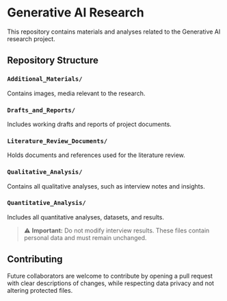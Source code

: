 # Generative AI Research

This repository contains materials and analyses related to the Generative AI research project.  

## Repository Structure  

### `Additional_Materials/`
Contains images, media relevant to the research.  

### `Drafts_and_Reports/`  
Includes working drafts and reports of project documents.  

### `Literature_Review_Documents/`  
Holds documents and references used for the literature review.  

### `Qualitative_Analysis/`  
Contains all qualitative analyses, such as interview notes and insights.  

### `Quantitative_Analysis/`  
Includes all quantitative analyses, datasets, and results.  

> ⚠️ **Important:** Do not modify interview results. These files contain personal data and must remain unchanged.  

## Contributing  
Future collaborators are welcome to contribute by opening a pull request with clear descriptions of changes, while respecting data privacy and not altering protected files. 